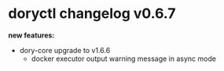 # doryctl changelog v0.6.7

**new features:**

- dory-core upgrade to v1.6.6
    - docker executor output warning message in async mode
